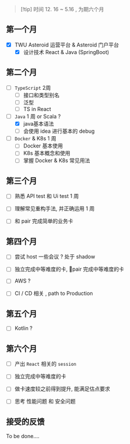 >[!tip] 时间 12. 16 ~ 5.16 , 为期六个月


## 第一个月 

- [x] TWU   Asteroid 运营平台 & Asteroid 门户平台
	- [x]  设计技术 React & Java (SpringBoot)

## 第二个月

- [ ] `TypeScript` 2周
	- [ ]  接口和类型别名
	- [ ]   泛型 
	- [ ]  TS in React
- [ ] `Java`   1 周    or Scala ?
	- [x]  java基本语法
	- [ ] 会使用 idea 进行基本的 debug
- [ ] `Docker` & K8s  1 周
	- [ ] Docker 基本使用
	- [ ] K8s 基本概念和使用
	- [ ] 掌握 Docker & K8s 常见用法

## 第三个月

- [ ] 熟悉 API test 和 Ui test    1 周
- [ ] 理解常见重构手法, 并正确运用    1 周
- [ ] 和 pair 完成简单的业务卡 


## 第四个月
- [ ] 尝试 host 一些会议 ?  处于 shadow 
- [ ] 独立完成中等难度的卡, pair 完成中等难度的卡
- [ ] AWS ?
- [ ] CI / CD 相关 , path to Production


## 第五个月
- [ ] Kotlin ?

## 第六个月
- [ ] 产出 `React` 相关的 `session`
- [ ] 独立完成中等难度的卡
- [ ] 做卡速度较之前得到提升, 能满足估点要求
- [ ] 思考 性能问题 和 安全问题


## 接受的反馈


To be done....